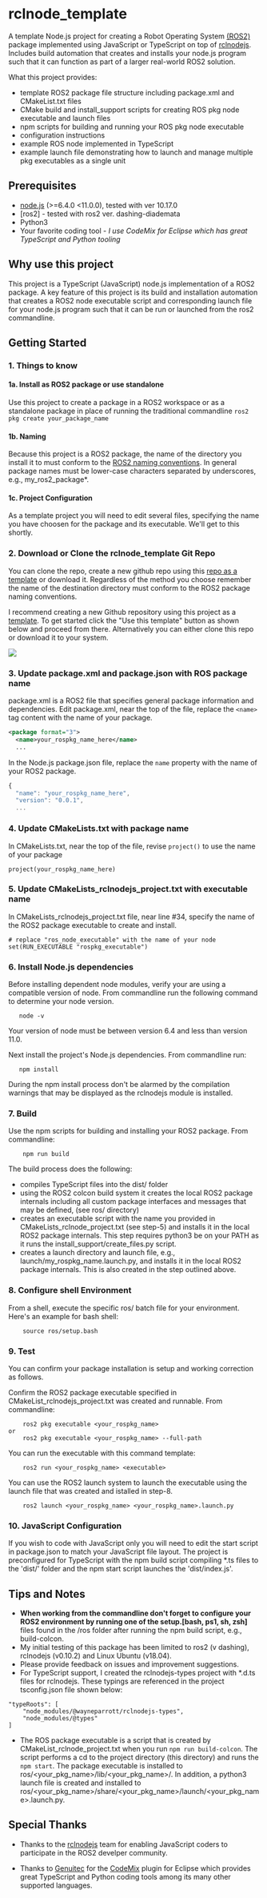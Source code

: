 # rclnode_template
A template Node.js project for creating a Robot Operating System [(ROS2)](https://index.ros.org/doc/ros2/) package implemented using JavaScript or TypeScript on top of [rclnodejs](https://github.com/RobotWebTools/rclnodejs). Includes build automation that creates and installs your node.js program such that it can function as part of a larger real-world ROS2 solution.

What this project provides:
* template ROS2 package file structure including package.xml and CMakeList.txt files
* CMake build and install_support scripts for creating ROS pkg node executable and launch files
* npm scripts for building and running your ROS pkg node executable 
* configuration instructions
* example ROS node implemented in TypeScript
* example launch file demonstrating how to launch and manage multiple pkg executables as a single unit

## Prerequisites
* [node.js]() (>=6.4.0 <11.0.0), tested with ver 10.17.0 
* [ros2] - tested with ros2 ver. dashing-diademata
* Python3 
* Your favorite coding tool - *I use CodeMix for Eclipse which has great TypeScript and Python tooling*

## Why use this project
This project is a TypeScript (JavaScript) node.js implementation of a ROS2 package. A key feature of this project is its build and installation automation that creates a ROS2 node executable script and corresponding launch file for your node.js program such that it can be run or launched from the ros2 commandline. 

## Getting Started
### 1. Things to know
#### 1a. Install as ROS2 package or use standalone
Use this project to create a package in a ROS2 workspace or as a standalone package in place of running the traditional commandline `ros2 pkg create your_package_name` 

#### 1b. Naming
Because this project is a ROS2 package, the name of the directory you install it to must conform to the [ROS2 naming conventions](https://www.ros.org/reps/rep-0144.html). In general package names must be lower-case characters separated by underscores, e.g., my_ros2_package*.

#### 1c. Project Configuration
As a template project you will need to edit several files, specifying the name you have choosen for the package and its executable. We'll get to this shortly.


### 2. Download or Clone the rclnode_template Git Repo
You can clone the repo, create a new github repo using this [repo as a template](https://help.github.com/en/github/creating-cloning-and-archiving-repositories/creating-a-repository-from-a-template) or download it. Regardless of the method you choose remember the name of the destination directory must conform to the ROS2 package naming conventions. 

I recommend creating a new Github repository using this project as a [template](https://help.github.com/en/github/creating-cloning-and-archiving-repositories/creating-a-repository-from-a-template). To get started click the "Use this template" button as shown below and proceed from there. Alternatively you can either clone this repo or download it to your system. 

![](https://raw.githubusercontent.com/wayneparrott/rclnodejs_template/master/github-template.png)

### 3. Update package.xml and package.json with ROS package name
package.xml is a ROS2 file that specifies general package information and dependencies. Edit package.xml, near the top of the file, replace the `<name>` tag content with the name of your package.
```xml
<package format="3">
  <name>your_rospkg_name_here</name>
  ...
```

In the Node.js package.json file, replace the `name` property with the name of your ROS2 package.

```javascript
{
  "name": "your_rospkg_name_here",
  "version": "0.0.1",
  ...
  ```

### 4. Update CMakeLists.txt with package name
In CMakeLists.txt, near the top of the file, revise `project()` to use the name of your package
 ```
project(your_rospkg_name_here)
``` 

### 5. Update CMakeLists_rclnodejs_project.txt with executable name
In CMakeLists_rclnodejs_project.txt file, near line #34, specify the name of the ROS2 package executable to create and install.   
```
# replace "ros_node_executable" with the name of your node
set(RUN_EXECUTABLE "rospkg_executable")
```

### 6. Install Node.js dependencies
Before installing dependent node modules, verify your are using a compatible version of node. From commandline run the following command to determine your node version.
```
   node -v
```
Your version of node must be between version 6.4 and less than version 11.0. 

Next install the project's Node.js dependencies. From commandline run:
```
   npm install
```
During the npm install process don't be alarmed by the compilation warnings that may be displayed as the rclnodejs module is installed.  

### 7. Build
Use the npm scripts for building and installing your ROS2 package. From commandline:
```
    npm run build
```
The build process does the following:
* compiles TypeScript files into the dist/ folder
* using the ROS2 colcon build system it creates the local ROS2 package internals including all custom package interfaces and messages that may be defined, (see ros/ directory)
* creates an executable script with the name you provided in CMakeLists_rclnode_project.txt (see step-5) and installs it in the local ROS2 package internals. This step requires python3 be on your PATH as it runs the install_support/create_files.py script.
* creates a launch directory and launch file, e.g., launch/my_rospkg_name.launch.py, and installs it in the local ROS2 package internals. This is also created in the step outlined above.

### 8. Configure shell Environment
From a shell, execute the specific ros/ batch file for your environment. Here's an example for bash shell:
```
    source ros/setup.bash
```

### 9. Test
You can confirm your package installation is setup and working correction as follows.

Confirm the ROS2 package executable specified in CMakeList_rclnodejs_project.txt was created and runnable. From commandline:
```
    ros2 pkg executable <your_rospkg_name>
or
    ros2 pkg executable <your_rospkg_name> --full-path
```
You can run the executable with this command template:
```
    ros2 run <your_rospkg_name> <executable>
```
You can use the ROS2 launch system to launch the executable using the launch file that was created and istalled in step-8.
```
    ros2 launch <your_rospkg_name> <your_rospkg_name>.launch.py
```

### 10. JavaScript Configuration
If you wish to code with JavaScript only you will need to edit the start script in package.json to match your JavaScript file layout. The project is preconfigured for TypeScript with the npm build script compiling *.ts files to the 'dist/' folder and the npm start script launches the 'dist/index.js'. 


## Tips and Notes
* **When working from the commandline don't forget to configure your ROS2 environment by running one of the setup.[bash, ps1, sh, zsh]** files found in the /ros folder after running the npm build script, e.g., build-colcon.
* My initial testing of this package has been limited to ros2 (v dashing), rclnodejs (v0.10.2) and Linux Ubuntu (v18.04). 
* Please provide feedback on issues and improvement suggestions.
* For TypeScript support, I created the rclnodejs-types project with *.d.ts files for rclnodejs. These typings are referenced in the project tsconfig.json file shown below:

```  
"typeRoots": [
    "node_modules/@wayneparrott/rclnodejs-types",
    "node_modules/@types"
]
```
* The ROS package executable is a script that is created by CMakeList_rclnode_project.txt when you run `npm run build-colcon`. The script performs a cd to the project directory (this directory) and runs the `npm start`. The package executable is installed to ros/<your_pkg_name>/lib/<your_pkg_name>/<executable>. In addition, a python3 launch file is created and installed to ros/<your_pkg_name>/share/<your_pkg_name>/launch/<your_pkg_name>.launch.py.


## Special Thanks

* Thanks to the [rclnodejs](https://github.com/RobotWebTools/rclnodejs) team for enabling JavaScript coders to participate in the ROS2 develper community.

* Thanks to [Genuitec](https://genuitec.com) for the [CodeMix](https://www.genuitec.com/products/codemix/) plugin for Eclipse which provides great TypeScript and Python coding tools among its many other supported languages. 

